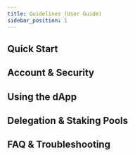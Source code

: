```yaml
---
title: Guidelines (User Guide)
sidebar_position: 1
---
```


## Quick Start

## Account & Security

## Using the dApp

## Delegation & Staking Pools

## FAQ & Troubleshooting


